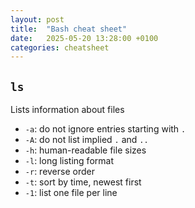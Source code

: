 ```yaml
---
layout: post
title:  "Bash cheat sheet"
date:   2025-05-20 13:28:00 +0100
categories: cheatsheet
---
```


## `ls`
Lists information about files

* `-a`: do not ignore entries starting with `.`
* `-A`: do not list implied `.` and `..`
* `-h`: human-readable file sizes
* `-l`: long listing format
* `-r`: reverse order
* `-t`: sort by time, newest first
* `-1`: list one file per line
